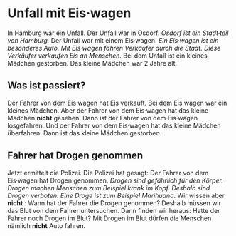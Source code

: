 # Unfall mit Eis·wagen

In Hamburg war ein Unfall. Der Unfall war in Osdorf. 
*Osdorf ist ein Stadt·teil von Hamburg.* Der Unfall war mit einem Eis·wagen. 
*Ein Eis·wagen ist ein besonderes Auto.* 
*Mit Eis·wagen fahren Verkäufer durch die Stadt.* 
*Diese Verkäufer verkaufen Eis an Menschen.* Bei dem Unfall ist ein kleines Mädchen gestorben. Das kleine Mädchen war 2 Jahre alt. 

## Was ist passiert?
Der Fahrer von dem Eis·wagen hat Eis verkauft. Bei dem Eis·wagen war ein kleines Mädchen. Aber der Fahrer von dem Eis·wagen hat das kleine Mädchen **nicht** gesehen. Dann ist der Fahrer von dem Eis·wagen losgefahren. Und der Fahrer von dem Eis·wagen hat das kleine Mädchen überfahren. Dann ist das kleine Mädchen gestorben. 

## Fahrer hat Drogen genommen
Jetzt ermittelt die Polizei. Die Polizei hat gesagt: Der Fahrer von dem Eis·wagen hat Drogen genommen. 
*Drogen sind gefährlich für den Körper.* 
*Drogen machen Menschen zum Beispiel krank im Kopf.* 
*Deshalb sind Drogen verboten.* 
*Eine Droge ist zum Beispiel Marihuana.* Wir wissen aber **nicht** : Wann hat der Fahrer die Drogen genommen? Deshalb müssen wir das Blut von dem Fahrer untersuchen. Dann finden wir heraus: Hatte der Fahrer noch Drogen im Blut? Mit Drogen im Blut dürfen die Menschen nämlich **nicht** Auto fahren. 
